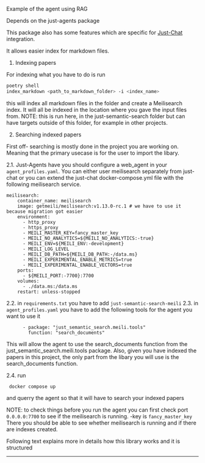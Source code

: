 Example of the agent using RAG

Depends on the just-agents package

This package also has some features which are specific for [Just-Chat](https://github.com/longevity-genie/just-agents/tree/main/just_chat) integration.

It allows easier index for markdown files.

1. Indexing papers

For indexing what you have to do is run
```bash
poetry shell
index_markdown <path_to_markdown_folder> -i <index_name>
```
this will index all markdown files in the folder and create a Meilisearch index. It will all be indexed in the location where you gave the input files from.
 NOTE: this is run here, in the just-semantic-search folder but can have targets outside of this folder, for example in other projects.


2. Searching indexed papers

First off- searching is mostly done in the project you are working on. 
Meaning that the primary usecase is for the user to import the libary.

2.1. Just-Agents have you should configure a web_agent in your `agent_profiles.yaml`.
You can either user meilisearch separately from just-chat or you can extend the just-chat docker-compose.yml file with the following meilisearch service.
```
meilisearch:
    container_name: meilisearch
    image: getmeili/meilisearch:v1.13.0-rc.1 # we have to use it because migration got easier
    environment:
      - http_proxy
      - https_proxy
      - MEILI_MASTER_KEY=fancy_master_key
      - MEILI_NO_ANALYTICS=${MEILI_NO_ANALYTICS:-true}
      - MEILI_ENV=${MEILI_ENV:-development}
      - MEILI_LOG_LEVEL
      - MEILI_DB_PATH=${MEILI_DB_PATH:-/data.ms}
      - MEILI_EXPERIMENTAL_ENABLE_METRICS=true
      - MEILI_EXPERIMENTAL_ENABLE_VECTORS=true
    ports:
      - ${MEILI_PORT:-7700}:7700
    volumes:
      - ./data.ms:/data.ms
    restart: unless-stopped
```
2.2. in `requirements.txt` you have to add `just-semantic-search-meili`
2.3. in `agent_profiles.yaml` you have to add the following tools for the agent you want to use it
```
      - package: "just_semantic_search.meili.tools"
        function: "search_documents"
```

This will allow the agent to use the search_documents function from the just_semantic_search.meili.tools package.
Also, given you have indexed the papers in this project, the only part from the libary you will use is the search_documents function.

2.4. run 
```
 docker compose up 
 ``` 
 and querry the agent so that it will have to search your indexed papers


NOTE: to check things before you run the agent you can first check port ```0.0.0.0:7700``` to see if the meilisearch is running. -key is ``fancy_master_key``
There you should be able to see whether meilisearch is running and if there are indexes created.

Following text explains more in details how this library works and it is structured

-----------------------------------------------------------

